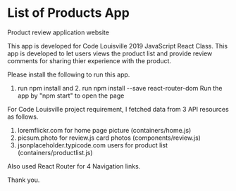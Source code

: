 # List of Products App 
Product review application website

This app is developed for Code Louisville 2019 JavaScript React Class. 
This app is developed to let users views the product list and provide review comments for sharing thier experience with the product.

Please install the following to run this app.

1. run npm install and 2. run npm install --save react-router-dom
Run the app by "npm start" to open the page

For Code Louisville project requirement, I fetched data from 3 API resources as follows.
1. loremflickr.com for home page picture (containers/home.js)
2. picsum.photo for review.js card photos (components/review.js) 
3. jsonplaceholder.typicode.com users for product list (containers/productlist.js)

Also used React Router for 4 Navigation links.

Thank you.
